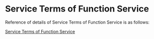 # Service Terms of Function Service
Reference of details of Service Terms of Function Service is as follows:

[Service Terms of Function Service](https://docs.jdcloud.com/en/product-service-agreement/functional-service-terms-of-service)
